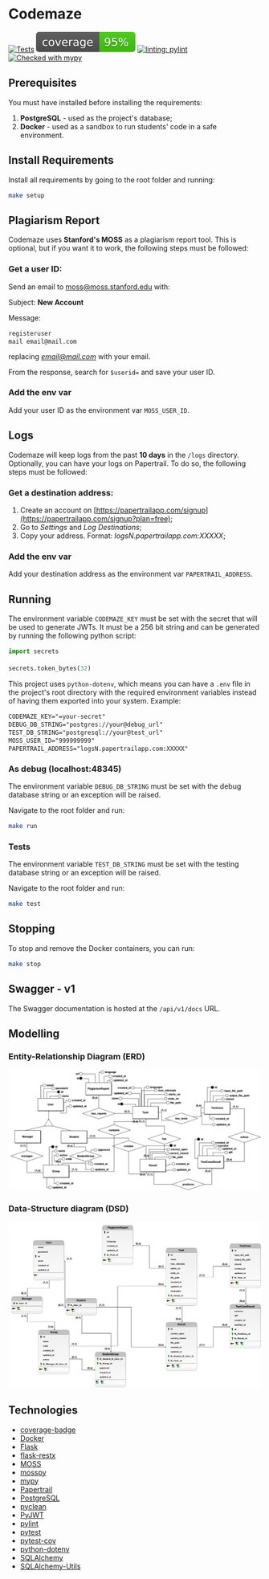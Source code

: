 # Codemaze

[![Tests](https://github.com/danilobecke/codemaze/actions/workflows/test.yml/badge.svg)](https://github.com/danilobecke/codemaze/actions/workflows/test.yml) ![coverage-badge](./metadata/coverage.svg) [![linting: pylint](https://img.shields.io/badge/linting-pylint-yellowgreen)](https://github.com/pylint-dev/pylint) [![Checked with mypy](http://www.mypy-lang.org/static/mypy_badge.svg)](http://mypy-lang.org/)

## Prerequisites

You must have installed before installing the requirements:

1. **PostgreSQL** - used as the project's database;
2. **Docker** - used as a sandbox to run students' code in a safe environment.

## Install Requirements

Install all requirements by going to the root folder and running:

```bash
make setup
```

## Plagiarism Report

Codemaze uses **Stanford's MOSS** as a plagiarism report tool. This is optional, but if you want it to work, the following steps must be followed:

### Get a user ID:

Send an email to [moss@moss.stanford.edu](mailto:moss@moss.stanford.edu) with:

Subject: **New Account**

Message:

```
registeruser
mail email@mail.com
```

replacing *email@mail.com* with your email.

From the response, search for `$userid=` and save your user ID.

### Add the env var

Add your user ID as the environment var `MOSS_USER_ID`.

## Logs

Codemaze will keep logs from the past **10 days** in the `/logs` directory. Optionally, you can have your logs on Papertrail. To do so, the following steps must be followed:

### Get a destination address:

1. Create an account on [https://papertrailapp.com/signup](https://papertrailapp.com/signup?plan=free);
2. Go to *Settings* and *Log Destinations*;
3. Copy your address. Format: *logsN.papertrailapp.com:XXXXX*;

### Add the env var

Add your destination address as the environment var `PAPERTRAIL_ADDRESS`.

## Running

The environment variable `CODEMAZE_KEY` must be set with the secret that will be used to generate JWTs. It must be a 256 bit string and can be generated by running the following python script:

```python
import secrets

secrets.token_bytes(32)
```

This project uses `python-dotenv`, which means you can have a `.env` file in the project's root directory with the required environment variables instead of having them exported into your system. Example:

```
CODEMAZE_KEY="=your-secret"
DEBUG_DB_STRING="postgres://your@debug_url"
TEST_DB_STRING="postgresql://your@test_url"
MOSS_USER_ID="999999999"
PAPERTRAIL_ADDRESS="logsN.papertrailapp.com:XXXXX"
```

### As debug (localhost:48345)

The environment variable `DEBUG_DB_STRING` must be set with the debug database string or an exception will be raised.

Navigate to the root folder and run:

```bash
make run
```

### Tests

The environment variable `TEST_DB_STRING` must be set with the testing database string or an exception will be raised.

Navigate to the root folder and run:

```bash
make test
```

## Stopping

To stop and remove the Docker containers, you can run:

```bash
make stop
```

## Swagger - v1

The Swagger documentation is hosted at the `/api/v1/docs` URL.

## Modelling

### Entity-Relationship Diagram (ERD)

![entity-relationship](./metadata/erd.png)

### Data-Structure diagram (DSD)

![data-structure](./metadata/dsd.png)

## Technologies

- [coverage-badge](https://pypi.org/project/coverage-badge/)
- [Docker](https://www.docker.com)
- [Flask](https://flask.palletsprojects.com/en/2.3.x/)
- [flask-restx](https://flask-restx.readthedocs.io/en/latest/)
- [MOSS](https://theory.stanford.edu/~aiken/moss/)
- [mosspy](https://pypi.org/project/mosspy/)
- [mypy](https://mypy-lang.org)
- [Papertrail](https://www.papertrail.com)
- [PostgreSQL](https://www.postgresql.org)
- [pyclean](https://pypi.org/project/pyclean/)
- [PyJWT](https://pyjwt.readthedocs.io/en/stable/)
- [pylint](https://pylint.readthedocs.io/en/latest/#)
- [pytest](https://docs.pytest.org/en/7.3.x/)
- [pytest-cov](https://pytest-cov.readthedocs.io)
- [python-dotenv](https://pypi.org/project/python-dotenv/)
- [SQLAlchemy](https://www.sqlalchemy.org)
- [SQLAlchemy-Utils](https://sqlalchemy-utils.readthedocs.io/en/latest/)
